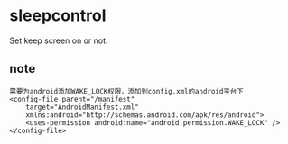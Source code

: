 # sleepcontrol
Set keep screen on or not.

## note
```
需要为android添加WAKE_LOCK权限，添加到config.xml的android平台下
<config-file parent="/manifest"
	target="AndroidManifest.xml"
	xmlns:android="http://schemas.android.com/apk/res/android">
	<uses-permission android:name="android.permission.WAKE_LOCK" />
</config-file>
```

